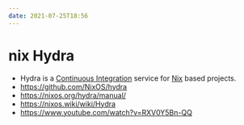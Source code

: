 ```yaml
---
date: 2021-07-25T18:56
---
```


# nix Hydra

- Hydra is a [Continuous Integration](https://en.wikipedia.org/wiki/Continuous_integration) service for [Nix](https://nixos.org/nix) based projects.
- https://github.com/NixOS/hydra
- https://nixos.org/hydra/manual/
- https://nixos.wiki/wiki/Hydra
- https://www.youtube.com/watch?v=RXV0Y5Bn-QQ
